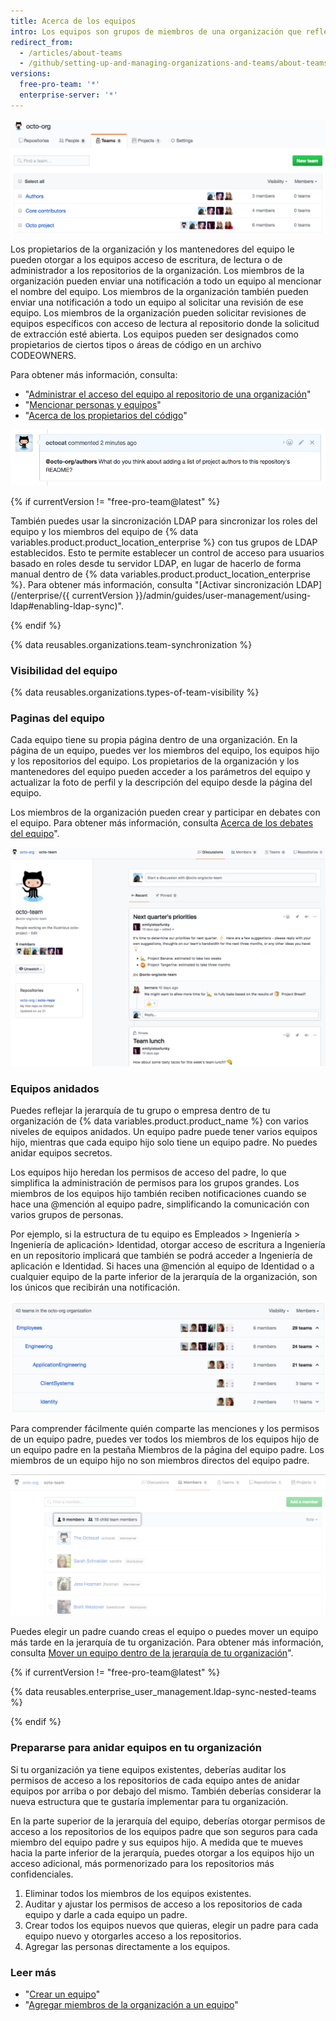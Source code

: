 ```yaml
---
title: Acerca de los equipos
intro: Los equipos son grupos de miembros de una organización que reflejan la estructura de tu empresa o grupo con menciones y permisos de acceso en cascada.
redirect_from:
  - /articles/about-teams
  - /github/setting-up-and-managing-organizations-and-teams/about-teams
versions:
  free-pro-team: '*'
  enterprise-server: '*'
---
```

![Listado de equipos en una organización](/assets/images/help/teams/org-list-of-teams.png)

Los propietarios de la organización y los mantenedores del equipo le pueden otorgar a los equipos acceso de escritura, de lectura o de administrador a los repositorios de la organización. Los miembros de la organización pueden enviar una notificación a todo un equipo al mencionar el nombre del equipo. Los miembros de la organización también pueden enviar una notificación a todo un equipo al solicitar una revisión de ese equipo. Los miembros de la organización pueden solicitar revisiones de equipos específicos con acceso de lectura al repositorio donde la solicitud de extracción esté abierta. Los equipos pueden ser designados como propietarios de ciertos tipos o áreas de código en un archivo CODEOWNERS.

Para obtener más información, consulta:
- "[Administrar el acceso del equipo al repositorio de una organización](/articles/managing-team-access-to-an-organization-repository)"
- "[Mencionar personas y equipos](/articles/basic-writing-and-formatting-syntax/#mentioning-people-and-teams)"
- "[Acerca de los propietarios del código](/articles/about-code-owners/)"

![Imagen de la mención a un equipo](/assets/images/help/teams/team-mention.png)

{% if currentVersion != "free-pro-team@latest" %}

También puedes usar la sincronización LDAP para sincronizar los roles del equipo y los miembros del equipo de {% data variables.product.product_location_enterprise %} con tus grupos de LDAP establecidos. Esto te permite establecer un control de acceso para usuarios basado en roles desde tu servidor LDAP, en lugar de hacerlo de forma manual dentro de {% data variables.product.product_location_enterprise %}. Para obtener más información, consulta "[Activar sincronización LDAP](/enterprise/{{ currentVersion }}/admin/guides/user-management/using-ldap#enabling-ldap-sync)".

{% endif %}

{% data reusables.organizations.team-synchronization %}

### Visibilidad del equipo

{% data reusables.organizations.types-of-team-visibility %}

### Paginas del equipo

Cada equipo tiene su propia página dentro de una organización. En la página de un equipo, puedes ver los miembros del equipo, los equipos hijo y los repositorios del equipo. Los propietarios de la organización y los mantenedores del equipo pueden acceder a los parámetros del equipo y actualizar la foto de perfil y la descripción del equipo desde la página del equipo.

Los miembros de la organización pueden crear y participar en debates con el equipo. Para obtener más información, consulta [Acerca de los debates del equipo](/articles/about-team-discussions)".

![Página del equipo que enumera los miembros del equipo y los debates](/assets/images/help/organizations/team-page-discussions-tab.png)

### Equipos anidados

Puedes reflejar la jerarquía de tu grupo o empresa dentro de tu organización de {% data variables.product.product_name %} con varios niveles de equipos anidados. Un equipo padre puede tener varios equipos hijo, mientras que cada equipo hijo solo tiene un equipo padre. No puedes anidar equipos secretos.

Los equipos hijo heredan los permisos de acceso del padre, lo que simplifica la administración de permisos para los grupos grandes. Los miembros de los equipos hijo también reciben notificaciones cuando se hace una @mención al equipo padre, simplificando la comunicación con varios grupos de personas.

Por ejemplo, si la estructura de tu equipo es Empleados > Ingeniería > Ingeniería de aplicación> Identidad, otorgar acceso de escritura a Ingeniería en un repositorio implicará que también se podrá acceder a Ingeniería de aplicación e Identidad. Si haces una @mención al equipo de Identidad o a cualquier equipo de la parte inferior de la jerarquía de la organización, son los únicos que recibirán una notificación.

![Página de los equipos con un equipo padre y equipos hijo](/assets/images/help/teams/nested-teams-eng-example.png)

Para comprender fácilmente quién comparte las menciones y los permisos de un equipo padre, puedes ver todos los miembros de los equipos hijo de un equipo padre en la pestaña Miembros de la página del equipo padre. Los miembros de un equipo hijo no son miembros directos del equipo padre.

![Página del equipo padre con todos los miembros de los equipos hijo](/assets/images/help/teams/team-and-subteam-members.png)

Puedes elegir un padre cuando creas el equipo o puedes mover un equipo más tarde en la jerarquía de tu organización. Para obtener más información, consulta [Mover un equipo dentro de la jerarquía de tu organización](/articles/moving-a-team-in-your-organization-s-hierarchy)".

{% if currentVersion != "free-pro-team@latest" %}

{% data reusables.enterprise_user_management.ldap-sync-nested-teams %}

{% endif %}

### Prepararse para anidar equipos en tu organización

Si tu organización ya tiene equipos existentes, deberías auditar los permisos de acceso a los repositorios de cada equipo antes de anidar equipos por arriba o por debajo del mismo. También deberías considerar la nueva estructura que te gustaría implementar para tu organización.

En la parte superior de la jerarquía del equipo, deberías otorgar permisos de acceso a los repositorios de los equipos padre que son seguros para cada miembro del equipo padre y sus equipos hijo. A medida que te mueves hacia la parte inferior de la jerarquía, puedes otorgar a los equipos hijo un acceso adicional, más pormenorizado para los repositorios más confidenciales.

1. Eliminar todos los miembros de los equipos existentes.
2. Auditar y ajustar los permisos de acceso a los repositorios de cada equipo y darle a cada equipo un padre.
3. Crear todos los equipos nuevos que quieras, elegir un padre para cada equipo nuevo y otorgarles acceso a los repositorios.
4. Agregar las personas directamente a los equipos.

### Leer más

- "[Crear un equipo](/articles/creating-a-team)"
- "[Agregar miembros de la organización a un equipo](/articles/adding-organization-members-to-a-team)"
